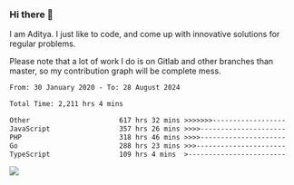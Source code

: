 ### Hi there 👋

I am Aditya. I just like to code, and come up with innovative solutions for regular problems.

Please note that a lot of work I do is on Gitlab and other branches than master, so my contribution graph will be complete mess.

<!--START_SECTION:waka-->

```txt
From: 30 January 2020 - To: 28 August 2024

Total Time: 2,211 hrs 4 mins

Other                      617 hrs 32 mins >>>>>>>------------------   27.93 %
JavaScript                 357 hrs 26 mins >>>>---------------------   16.17 %
PHP                        318 hrs 46 mins >>>>---------------------   14.42 %
Go                         288 hrs 23 mins >>>----------------------   13.04 %
TypeScript                 109 hrs 4 mins  >------------------------   04.93 %
```

<!--END_SECTION:waka-->

![](https://komarev.com/ghpvc/?username=BrainBuzzer)
